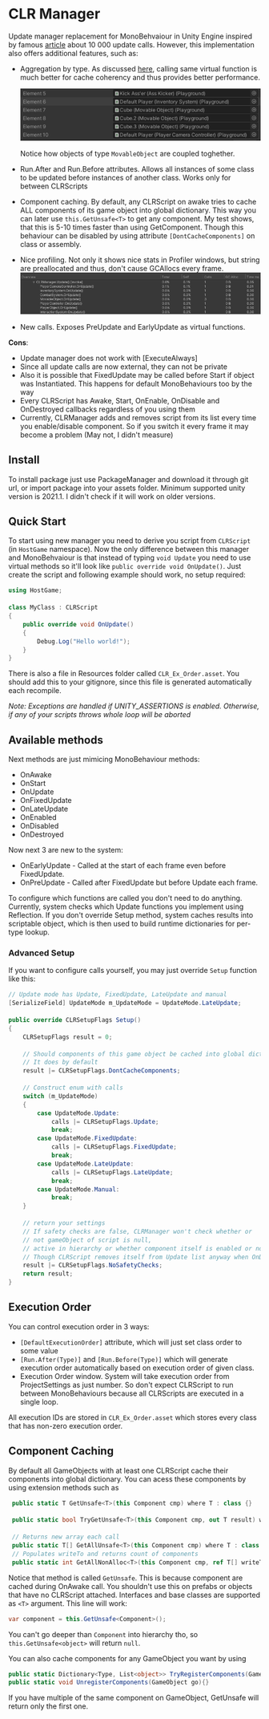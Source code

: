 # CLR Manager
Update manager replacement for MonoBehvaiour in Unity Engine inspired by famous [article](https://blog.unity.com/technology/1k-update-calls) about 10 000 update calls. 
However, this implementation also offers additional features, such as:
* Aggregation by type. As discussed [here](https://www.youtube.com/watch?v=CBP5bpwkO54), calling same virtual function is much better for cache coherency and thus provides better performance.

    ![](./Git/SortExample.png)

    Notice how objects of type `MovableObject` are coupled toghether.
* Run.After and Run.Before attributes. Allows all instances of some class to be updated before instances of another class. Works only for between CLRScripts
* Component caching. By default, any CLRScript on awake tries to cache ALL components of its game object into global dictionary. This way you can later use `this.GetUnsafe<T>` to get any component. My test shows, that this is 5-10 times faster than using GetComponent. Though this behaviour can be disabled by using attribute `[DontCacheComponents]` on class or assembly.
* Nice profiling. Not only it shows nice stats in Profiler windows, but string are preallocated and thus, don't cause GCAllocs every frame.
    ![](./Git/ProfilerExample.png)
* New calls. Exposes PreUpdate and EarlyUpdate as virtual functions.

__Cons__:
* Update manager does not work with [ExecuteAlways]
* Since all update calls are now external, they can not be private
* Also it is possible that FixedUpdate may be called before Start if object was Instantiated. This happens for default MonoBehaviours too by the way
* Every CLRScript has Awake, Start, OnEnable, OnDisable and OnDestroyed callbacks regardless of you using them
* Currently, CLRManager adds and removes script from its list every time you enable/disable component. So if you switch it every frame it may become a problem (May not, I didn't measure)

## Install
To install package just use PackageManager and download it through git url, or import package into your assets folder. 
Minimum supported unity version is 2021.1. I didn't check if it will work on older versions.

## Quick Start
To start using new manager you need to derive you script from `CLRScript` (in `HostGame` namespace). Now the only difference between this manager and MonoBehvaiour is that instead of typing `void Update` you need to use virtual methods so it'll look like `public override void OnUpdate()`. Just create the script and following example should work, no setup required:
```csharp
using HostGame;

class MyClass : CLRScript 
{
    public override void OnUpdate()
    {
        Debug.Log("Hello world!");
    }
}
```
There is also a file in Resources folder called `CLR_Ex_Order.asset`. You should add this to your gitignore, since this file is generated automatically each recompile.

_Note: Exceptions are handled if UNITY_ASSERTIONS is enabled. Otherwise, if any of your scripts throws whole loop will be aborted_

## Available methods
Next methods are just mimicing MonoBehaviour methods:
* OnAwake
* OnStart
* OnUpdate 
* OnFixedUpdate
* OnLateUpdate 
* OnEnabled
* OnDisabled
* OnDestroyed

Now next 3 are new to the system:
* OnEarlyUpdate - Called at the start of each frame even before FixedUpdate.
* OnPreUpdate - Called after FixedUpdate but before Update each frame.

To configure which functions are called you don't need to do anything. Currently, system checks which Update functions you implement using Reflection. If you don't override Setup method, system caches results into scriptable object, which is then used to build runtime dictionaries for per-type lookup.

### Advanced Setup
If you want to configure calls yourself, you may just override `Setup` function like this:
```csharp
// Update mode has Update, FixedUpdate, LateUpdate and manual
[SerializeField] UpdateMode m_UpdateMode = UpdateMode.LateUpdate;

public override CLRSetupFlags Setup()
{
    CLRSetupFlags result = 0;

    // Should components of this game object be cached into global dictionary?
    // It does by default
    result |= CLRSetupFlags.DontCacheComponents;

    // Construct enum with calls 
    switch (m_UpdateMode)
    {
        case UpdateMode.Update:
            calls |= CLRSetupFlags.Update;
            break;
        case UpdateMode.FixedUpdate:
            calls |= CLRSetupFlags.FixedUpdate;
            break;
        case UpdateMode.LateUpdate:
            calls |= CLRSetupFlags.LateUpdate;
            break;
        case UpdateMode.Manual:
            break;
    }

    // return your settings
    // If safety checks are false, CLRManager won't check whether or 
    // not gameObject of script is null, 
    // active in hierarchy or whether component itself is enabled or not.
    // Though CLRScript removes itself from Update list anyway when OnDisabled is called
    result |= CLRSetupFlags.NoSafetyChecks;
    return result;
}
```

## Execution Order
You can control execution order in 3 ways:
* `[DefaultExecutionOrder]` attribute, which will just set class order to some value
* `[Run.After(Type)]` and `[Run.Before(Type)]` which will generate execution order automatically based on execution order of given class.
* Execution Order window. System will take execution order from ProjectSettings as just number. So don't expect CLRScript to run between MonoBehaviours because all CLRScripts are executed in a single loop.

All execution IDs are stored in `CLR_Ex_Order.asset` which stores every class that has non-zero execution order.

## Component Caching
By default all GameObjects with at least one CLRScript cache their components into global dictionary. You can acess these components by using extension methods such as
```csharp
 public static T GetUnsafe<T>(this Component cmp) where T : class {}

 public static bool TryGetUnsafe<T>(this Component cmp, out T result) where T : class {}

 // Returns new array each call
 public static T[] GetAllUnsafe<T>(this Component cmp) where T : class {}
 // Populates writeTo and returns count of components
 public static int GetAllNonAlloc<T>(this Component cmp, ref T[] writeTo) where T : class {}
```
Notice that method is called `GetUnsafe`. This is because component are cached during OnAwake call. You shouldn't use this on prefabs or objects that have no CLRScript attached. Interfaces and base classes are supported as `<T>` argument. This line will work:
```csharp
var component = this.GetUnsafe<Component>();
```
You can't go deeper than `Component` into hierarchy tho, so `this.GetUnsafe<object>` will return `null`.

You can also cache components for any GameObject you want by using 
```csharp 
public static Dictionary<Type, List<object>> TryRegisterComponents(GameObject go) {}
public static void UnregisterComponents(GameObject go){}
```

If you have multiple of the same component on GameObject, GetUnsafe will return only the first one. 
